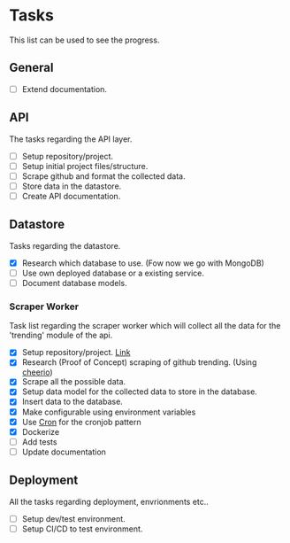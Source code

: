 # Tasks
This list can be used to see the progress.

## General
- [ ] Extend documentation.

## API
The tasks regarding the API layer. 

- [ ] Setup repository/project.
- [ ] Setup initial project files/structure.
- [ ] Scrape github and format the collected data.
- [ ] Store data in the datastore. 
- [ ] Create API documentation.

## Datastore
Tasks regarding the datastore.

- [X] Research which database to use. (Fow now we go with MongoDB)
- [ ] Use own deployed database or a existing service.
- [ ] Document database models.

### Scraper Worker
Task list regarding the scraper worker which will collect all the data for the 'trending' module of the api.

- [X] Setup repository/project. [Link](https://github.com/RolfKoenders/gitpoint-api-trending-scraper)
- [X] Research (Proof of Concept) scraping of github trending. (Using [cheerio](https://github.com/cheeriojs/cheerio))
- [X] Scrape all the possible data.
- [X] Setup data model for the collected data to store in the database.
- [X] Insert data to the database.
- [X] Make configurable using environment variables
- [X] Use [Cron](https://www.npmjs.com/package/cron) for the cronjob pattern
- [X] Dockerize
- [ ] Add tests
- [ ] Update documentation

## Deployment
All the tasks regarding deployment, envrionments etc..

- [ ] Setup dev/test environment.
- [ ] Setup CI/CD to test environment. 
